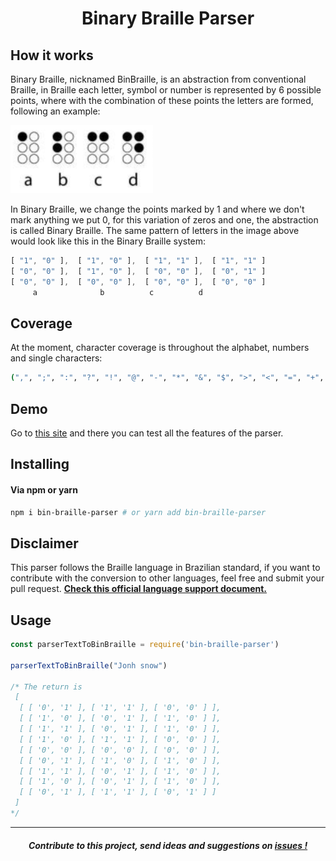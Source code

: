 <p align="center">
  <h1 align="center">Binary Braille Parser</h1>
</p>

## How it works
Binary Braille, nicknamed BinBraille, is an abstraction from conventional Braille, in Braille each letter, symbol or number is represented by 6 possible points, where with the combination of these points the letters are formed, following an example:

![Image of the braille](./braille-example.png)

In Binary Braille, we change the points marked by 1 and where we don't mark anything we put 0, for this variation of zeros and one, the abstraction is called Binary Braille.
The same pattern of letters in the image above would look like this in the Binary Braille system:

````js
[ "1", "0" ],  [ "1", "0" ],  [ "1", "1" ],  [ "1", "1" ]
[ "0", "0" ],  [ "1", "0" ],  [ "0", "0" ],  [ "0", "1" ]
[ "0", "0" ],  [ "0", "0" ],  [ "0", "0" ],  [ "0", "0" ]
     a              b		   c		  d
````
## Coverage

At the moment, character coverage is throughout the alphabet, numbers and single characters:
````bash
(",", ";", ":", "?", "!", "@", "-", "*", "&", "$", ">", "<", "=", "+", "/")
````

## Demo

Go to [this site](http://binary-braille-demo.surge.sh) and there you can test all the features of the parser.

## Installing

#### Via npm or yarn

```bash
npm i bin-braille-parser # or yarn add bin-braille-parser
```

## Disclaimer
This parser follows the Braille language in Brazilian standard, if you want to contribute with the conversion to other languages, feel free and submit your pull request. [**Check this official language support document.**](http://portal.mec.gov.br/docman/dezembro-2018-pdf/104041-anexo-grafia-braille-para-lingua-portguesa/file)

## Usage

```js
const parserTextToBinBraille = require('bin-braille-parser')

parserTextToBinBraille("Jonh snow")

/* The return is
 [ 
  [ [ '0', '1' ], [ '1', '1' ], [ '0', '0' ] ],
  [ [ '1', '0' ], [ '0', '1' ], [ '1', '0' ] ],
  [ [ '1', '1' ], [ '0', '1' ], [ '1', '0' ] ],
  [ [ '1', '0' ], [ '1', '1' ], [ '0', '0' ] ],
  [ [ '0', '0' ], [ '0', '0' ], [ '0', '0' ] ],
  [ [ '0', '1' ], [ '1', '0' ], [ '1', '0' ] ],
  [ [ '1', '1' ], [ '0', '1' ], [ '1', '0' ] ],
  [ [ '1', '0' ], [ '0', '1' ], [ '1', '0' ] ],
  [ [ '0', '1' ], [ '1', '1' ], [ '0', '1' ] ] 
 ]
*/

```

----

<p align="center">
  <h5 align="center">Contribute to this project, send ideas and suggestions on <a href="https://github.com/Print-Dots/bin-braille-parser/issues">
  issues !</a></h5>
</p>
